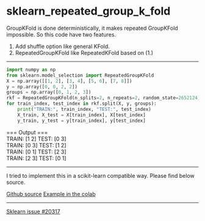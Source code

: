 # sklearn_repeated_group_k_fold

GroupKFold is done deterministically, it makes repeated GroupKFold impossible.
So this code have two features.
1. Add shuffle option like general KFold.
2. RepeatedGroupKFold like RepeatedKFold based on (1.)

---

``` python
import numpy as np
from sklearn.model_selection import RepeatedGroupKFold
X = np.array([[1, 2], [3, 4], [5, 6], [7, 8]])
y = np.array([0, 0, 2, 2])
groups = np.array([0, 1, 2, 3])
rkf = RepeatedGroupKFold(n_splits=2, n_repeats=2, random_state=2652124)
for train_index, test_index in rkf.split(X, y, groups):
    print("TRAIN:", train_index, "TEST:", test_index)
    X_train, X_test = X[train_index], X[test_index]
    y_train, y_test = y[train_index], y[test_index]
```
=== Output ===  
TRAIN: [1 2] TEST: [0 3]  
TRAIN: [0 3] TEST: [1 2]  
TRAIN: [0 1] TEST: [2 3]  
TRAIN: [2 3] TEST: [0 1]  

---

I tried to implement this in a scikit-learn compatible way.
Please find below source.

[Github source](https://github.com/BbChip0103/sklearn_repeated_group_k_fold/blob/main/sklearn_repeated_group_k_fold.py)
[Example in the colab](https://colab.research.google.com/drive/1OzRELL1vU15kEtA6OKTROz6ExekiJjL5?usp=sharing)

---

[Sklearn issue #20317](https://github.com/scikit-learn/scikit-learn/issues/20317)
